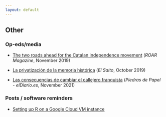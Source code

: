 ```yaml
---
layout: default
---
```


## Other

### Op-eds/media

- [The two roads ahead for the Catalan independence movement](https://roarmag.org/essays/two-roads-catalan-independence-movement/) (*ROAR Magazine*, November 2019)

- [La privatización de la memoria histórica](https://www.elsaltodiario.com/laplaza/privatizacion-memoria-historica) (*El Salto*, October 2019)

- [Las consecuencias de cambiar el callejero franquista](https://www.eldiario.es/piedrasdepapel/justicia-transicional-memoria-historica_132_8453155.html) (*Piedras de Papel - elDiario.es*, November 2021)

### Posts / software reminders

- [Setting up R on a Google Cloud VM instance](./post_R_google_cloud.md)
